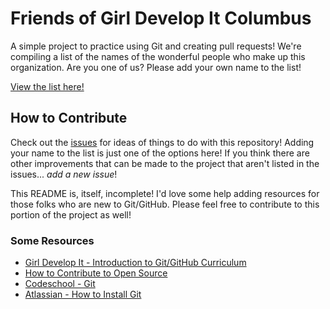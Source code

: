 # Friends of Girl Develop It Columbus
A simple project to practice using Git and creating pull requests! We're
compiling a list of the names of the wonderful people who make up this
organization. Are you one of us? Please add your own name to the list!

[View the list here!](https://csteinert.github.io/friends-of-gdic/)

## How to Contribute
Check out the [issues](https://github.com/csteinert/friends-of-gdic/issues)
for ideas of things to do with this repository! Adding your name to the list is
just one of the options here! If you think there are other improvements that
can be made to the project that aren't listed in the issues... *add a new issue*!

This README is, itself, incomplete! I'd love some help adding resources for
those folks who are new to Git/GitHub. Please feel free to contribute to this
portion of the project as well!

### Some Resources
- [Girl Develop It - Introduction to Git/GitHub Curriculum](http://girldevelopit.github.io/gdi-featured-git-github)
- [How to Contribute to Open Source](https://opensource.guide/how-to-contribute/)
- [Codeschool - Git](https://www.codeschool.com/learn/git)
- [Atlassian - How to Install Git](https://www.atlassian.com/git/tutorials/install-git)